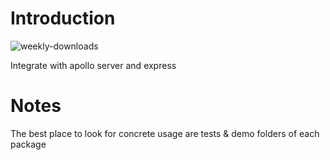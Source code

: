 # Introduction
![weekly-downloads](https://badgen.net/npm/v/@matechs/apollo)

Integrate with apollo server and express

# Notes
The best place to look for concrete usage are tests & demo folders of each package